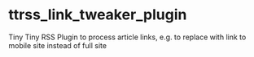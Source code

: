 ttrss_link_tweaker_plugin
=========================

Tiny Tiny RSS Plugin to process article links, e.g. to replace with link to mobile site instead of full site
